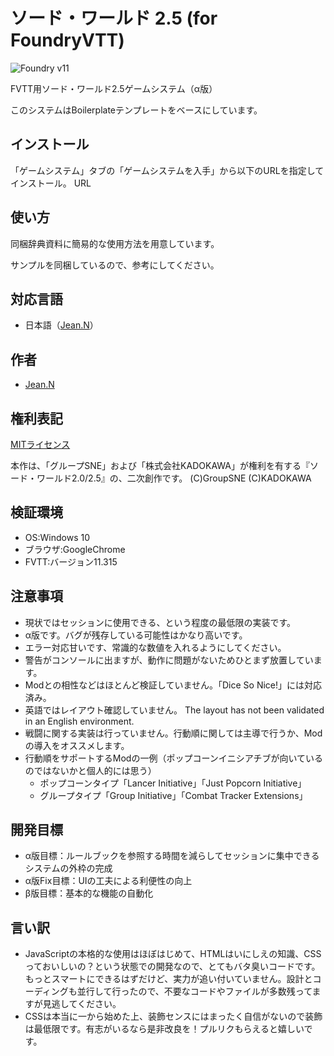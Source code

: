 # ソード・ワールド 2.5 (for FoundryVTT)

![Foundry v11](https://img.shields.io/badge/foundry-v11-green)

FVTT用ソード・ワールド2.5ゲームシステム（α版）

このシステムはBoilerplateテンプレートをベースにしています。

## インストール
「ゲームシステム」タブの「ゲームシステムを入手」から以下のURLを指定してインストール。
URL

## 使い方
同梱辞典資料に簡易的な使用方法を用意しています。

サンプルを同梱しているので、参考にしてください。

## 対応言語
- 日本語（[Jean.N](https://github.com/jeannjeann)）

## 作者
- [Jean.N](https://github.com/jeannjeann)

## 権利表記
[MITライセンス](LICENSE.txt)

本作は、「グループSNE」および「株式会社KADOKAWA」が権利を有する『ソード・ワールド2.0/2.5』の、二次創作です。 (C)GroupSNE (C)KADOKAWA


## 検証環境
- OS:Windows 10
- ブラウザ:GoogleChrome
- FVTT:バージョン11.315

## 注意事項
- 現状ではセッションに使用できる、という程度の最低限の実装です。
- α版です。バグが残存している可能性はかなり高いです。
- エラー対応甘いです、常識的な数値を入れるようにしてください。
- 警告がコンソールに出ますが、動作に問題がないためひとまず放置しています。
- Modとの相性などはほとんど検証していません。「Dice So Nice!」には対応済み。
- 英語ではレイアウト確認していません。 The layout has not been validated in an English environment.
- 戦闘に関する実装は行っていません。行動順に関しては主導で行うか、Modの導入をオススメします。
- 行動順をサポートするModの一例（ポップコーンイニシアチブが向いているのではないかと個人的には思う）
  - ポップコーンタイプ「Lancer Initiative」「Just Popcorn Initiative」
  - グループタイプ「Group Initiative」「Combat Tracker Extensions」

## 開発目標
- α版目標：ルールブックを参照する時間を減らしてセッションに集中できるシステムの外枠の完成
- α版Fix目標：UIの工夫による利便性の向上
- β版目標：基本的な機能の自動化

## 言い訳
- JavaScriptの本格的な使用はほぼはじめて、HTMLはいにしえの知識、CSSっておいしいの？という状態での開発なので、とてもバタ臭いコードです。もっとスマートにできるはずだけど、実力が追い付いていません。設計とコーディングも並行して行ったので、不要なコードやファイルが多数残ってますが見逃してください。
- CSSは本当に一から始めた上、装飾センスにはまったく自信がないので装飾は最低限です。有志がいるなら是非改良を！プルリクもらえると嬉しいです。


